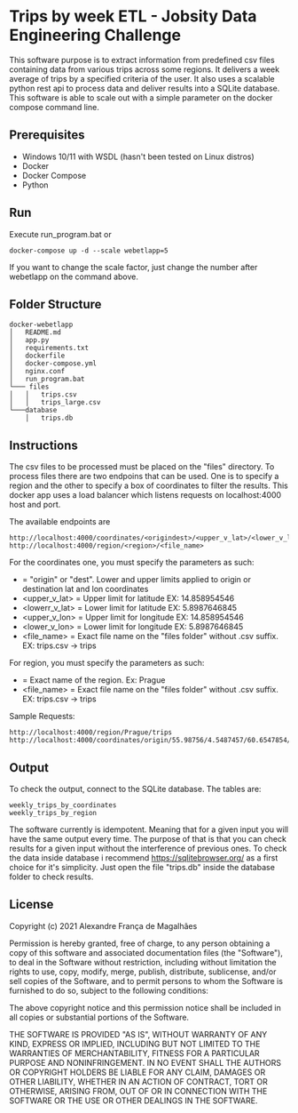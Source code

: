 # Trips by week ETL - Jobsity Data Engineering Challenge
This software purpose is to extract information from predefined csv files containing data from various trips across some regions. It delivers a week average of trips by a specified criteria of the user. It also uses a scalable python rest api to process data and deliver results into a SQLite database. This software is able to scale out with a simple parameter on the docker compose command line.

## Prerequisites
- Windows 10/11 with WSDL (hasn't been tested on Linux distros)
- Docker
- Docker Compose
- Python

## Run
Execute run_program.bat or
```
docker-compose up -d --scale webetlapp=5
```
If you want to change the scale factor, just change the number after webetlapp on the command above.

## Folder Structure
```
docker-webetlapp
│   README.md
│   app.py   
│   requirements.txt
│   dockerfile
│   docker-compose.yml 
│   nginx.conf
│   run_program.bat
└─── files
│   │   trips.csv
│   │   trips_large.csv
└───database
    │   trips.db
```

## Instructions

The csv files to be processed must be placed on the "files" directory. To process files there are two endpoins that can be used. One is to specify a region and the other to specify a box of coordinates to filter the results. This docker app uses a load balancer which listens requests on localhost:4000 host and port.

The available endpoints are
```
http://localhost:4000/coordinates/<origindest>/<upper_v_lat>/<lower_v_lat>/<upper_v_lon>/<lower_v_lon>/<file_name>
http://localhost:4000/region/<region>/<file_name>
```
For the coordinates one, you must specify the parameters as such:
- <origindest> = "origin" or "dest". Lower and upper limits applied to origin or destination lat and lon coordinates
- <upper_v_lat> = Upper limit for latitude EX: 14.858954546
- <lowerr_v_lat> = Lower limit for latitude EX: 5.8987646845
- <upper_v_lon> = Upper limit for longitude EX: 14.858954546
- <lower_v_lon> = Lower limit for longitude EX: 5.8987646845
- <file_name> = Exact file name on the "files folder" without .csv suffix. EX: trips.csv -> trips

For region, you must specify the parameters as such:
- <region> = Exact name of the region. Ex: Prague
- <file_name> = Exact file name on the "files folder" without .csv suffix. EX: trips.csv -> trips

Sample Requests:
```
http://localhost:4000/region/Prague/trips
http://localhost:4000/coordinates/origin/55.98756/4.5487457/60.6547854/5.654784589/trips
```

## Output

To check the output, connect to the SQLite database. The tables are:
```
weekly_trips_by_coordinates
weekly_trips_by_region
```

The software currently is idempotent. Meaning that for a given input you will have the same output every time. The purpose of that is that you can check results for a given input without the interference of previous ones. To check the data inside database i recommend https://sqlitebrowser.org/ as a first choice for it's simplicity. Just open the file "trips.db" inside the database folder to check results.

## License
Copyright (c) 2021 Alexandre França de Magalhães

Permission is hereby granted, free of charge, to any person obtaining a copy
of this software and associated documentation files (the "Software"), to deal
in the Software without restriction, including without limitation the rights
to use, copy, modify, merge, publish, distribute, sublicense, and/or sell
copies of the Software, and to permit persons to whom the Software is
furnished to do so, subject to the following conditions:

The above copyright notice and this permission notice shall be included in all
copies or substantial portions of the Software.

THE SOFTWARE IS PROVIDED "AS IS", WITHOUT WARRANTY OF ANY KIND, EXPRESS OR
IMPLIED, INCLUDING BUT NOT LIMITED TO THE WARRANTIES OF MERCHANTABILITY,
FITNESS FOR A PARTICULAR PURPOSE AND NONINFRINGEMENT. IN NO EVENT SHALL THE
AUTHORS OR COPYRIGHT HOLDERS BE LIABLE FOR ANY CLAIM, DAMAGES OR OTHER
LIABILITY, WHETHER IN AN ACTION OF CONTRACT, TORT OR OTHERWISE, ARISING FROM,
OUT OF OR IN CONNECTION WITH THE SOFTWARE OR THE USE OR OTHER DEALINGS IN THE
SOFTWARE.
